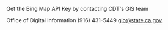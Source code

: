 Get the Bing Map API Key by contacting CDT's GIS team

Office of Digital Information
(916) 431-5449
gio@state.ca.gov

